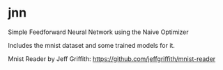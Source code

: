 # jnn
Simple Feedforward Neural Network using the Naive Optimizer

Includes the mnist dataset and some trained models for it.

Mnist Reader by Jeff Griffith: https://github.com/jeffgriffith/mnist-reader
